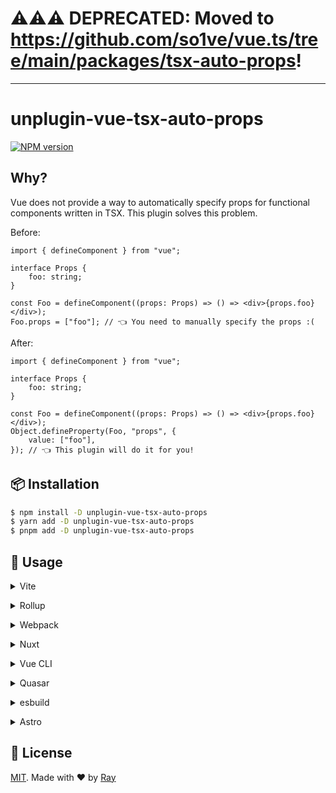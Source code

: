 # ⚠⚠⚠ DEPRECATED: Moved to https://github.com/so1ve/vue.ts/tree/main/packages/tsx-auto-props!

---

# unplugin-vue-tsx-auto-props

[![NPM version](https://img.shields.io/npm/v/unplugin-vue-tsx-auto-props?color=a1b858&label=)](https://www.npmjs.com/package/unplugin-vue-tsx-auto-props)

## Why?

Vue does not provide a way to automatically specify props for functional components written in TSX. This plugin solves this problem.

Before:

```tsx
import { defineComponent } from "vue";

interface Props {
	foo: string;
}

const Foo = defineComponent((props: Props) => () => <div>{props.foo}</div>);
Foo.props = ["foo"]; // 👈 You need to manually specify the props :(
```

After:

```tsx
import { defineComponent } from "vue";

interface Props {
	foo: string;
}

const Foo = defineComponent((props: Props) => () => <div>{props.foo}</div>);
Object.defineProperty(Foo, "props", {
	value: ["foo"],
}); // 👈 This plugin will do it for you!
```

## 📦 Installation

```bash
$ npm install -D unplugin-vue-tsx-auto-props
$ yarn add -D unplugin-vue-tsx-auto-props
$ pnpm add -D unplugin-vue-tsx-auto-props
```

## 🚀 Usage

<details>
<summary>Vite</summary><br>

```ts
// vite.config.ts
import VueTsxAutoProps from "unplugin-vue-tsx-auto-props/vite";

export default defineConfig({
	plugins: [
		VueTsxAutoProps({
			/* options */
		}),
	],
});
```

<br></details>

<details>
<summary>Rollup</summary><br>

```ts
// rollup.config.js
import VueTsxAutoProps from "unplugin-vue-tsx-auto-props/rollup";

export default {
	plugins: [
		VueTsxAutoProps({
			/* options */
		}),
		// other plugins
	],
};
```

<br></details>

<details>
<summary>Webpack</summary><br>

```ts
// webpack.config.js
module.exports = {
	/* ... */
	plugins: [
		require("unplugin-vue-tsx-auto-props/webpack")({
			/* options */
		}),
	],
};
```

<br></details>

<details>
<summary>Nuxt</summary><br>

```ts
// nuxt.config.ts
export default defineNuxtConfig({
	modules: ["unplugin-vue-tsx-auto-props/nuxt"],
});
```

<br></details>

<details>
<summary>Vue CLI</summary><br>

```ts
// vue.config.js
module.exports = {
	configureWebpack: {
		plugins: [
			require("unplugin-vue-tsx-auto-props/webpack")({
				/* options */
			}),
		],
	},
};
```

<br></details>

<details>
<summary>Quasar</summary><br>

```ts
// quasar.conf.js [Vite]
module.exports = {
	vitePlugins: [
		[
			"unplugin-vue-tsx-auto-props/vite",
			{
				/* options */
			},
		],
	],
};
```

```ts
// quasar.conf.js [Webpack]
const VueTsxAutoPropsPlugin = require("unplugin-vue-tsx-auto-props/webpack");

module.exports = {
	build: {
		chainWebpack(chain) {
			chain.plugin("unplugin-vue-tsx-auto-props").use(
				VueTsxAutoPropsPlugin({
					/* options */
				}),
			);
		},
	},
};
```

<br></details>

<details>
<summary>esbuild</summary><br>

```ts
// esbuild.config.js
import { build } from "esbuild";

build({
	/* ... */
	plugins: [
		require("unplugin-vue-tsx-auto-props/esbuild")({
			/* options */
		}),
	],
});
```

<br></details>

<details>
<summary>Astro</summary><br>

```ts
// astro.config.mjs
import VueTsxAutoProps from "unplugin-vue-tsx-auto-props/astro";

export default defineConfig({
	integrations: [
		VueTsxAutoProps({
			/* options */
		}),
	],
});
```

<br></details>

## 📝 License

[MIT](./LICENSE). Made with ❤️ by [Ray](https://github.com/so1ve)
